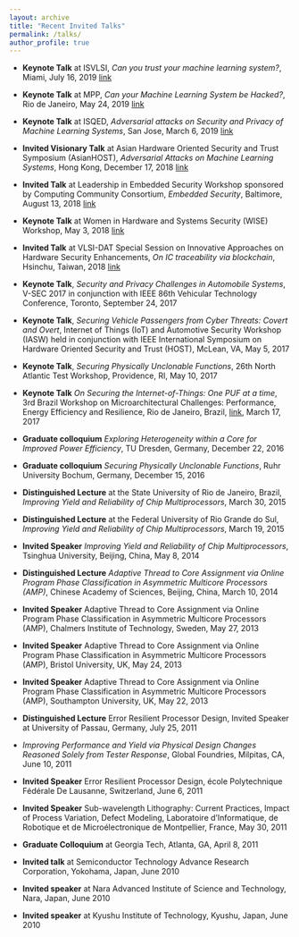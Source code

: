 ```yaml
---
layout: archive
title: "Recent Invited Talks"
permalink: /talks/
author_profile: true
---
```




-	**Keynote Talk** at ISVLSI, *Can you trust your machine learning system?*, Miami, July 16, 2019 [link](http://www.eng.ucy.ac.cy/theocharides/isvlsi19/keynotes.html)

-	**Keynote Talk** at MPP, *Can your Machine Learning System be Hacked?*, Rio de Janeiro, May 24, 2019 [link](http://2019.mpp-conf.org/program.html)

-	**Keynote Talk** at ISQED, *Adversarial attacks on Security and Privacy of Machine Learning Systems*, San Jose, March 6, 2019 [link](https://www.isqed.org)

-	**Invited Visionary Talk** at Asian Hardware Oriented Security and Trust Symposium (AsianHOST), *Adversarial Attacks on Machine Learning Systems*, Hong Kong, December 17, 2018 [link](http://asianhost.org/2018/program.htm)

-	**Invited Talk** at Leadership in Embedded Security Workshop sponsored by Computing Community Consortium, *Embedded Security*, Baltimore, August 13, 2018  [link](https://cra.org/ccc/events/embedded-security-workshop/#speakers)

-	**Keynote Talk** at Women in Hardware and Systems Security (WISE) Workshop, May 3, 2018 [link](http://www.hostsymposium.org/host2018/wise-workshop.php)

-	**Invited Talk** at VLSI-DAT Special Session on Innovative Approaches on Hardware Security Enhancements, *On IC traceability via blockchain*, Hsinchu, Taiwan, 2018 [link](http://expo.itri.org.tw/2018VLSIDAT/Program/SessionView/Invite)

-	**Keynote Talk**, *Security and Privacy Challenges in Automobile Systems*, V-SEC 2017 in conjunction with IEEE 86th Vehicular Technology Conference, Toronto, September 24, 2017

-	**Keynote Talk**, *Securing Vehicle Passengers from Cyber Threats: Covert and Overt*, Internet of Things (IoT) and Automotive Security Workshop (IASW) held in conjunction with IEEE International Symposium on Hardware Oriented Security and Trust (HOST), McLean, VA, May 5, 2017

-	**Keynote Talk**, *Securing Physically Unclonable Functions*, 26th North Atlantic Test Workshop, Providence, RI, May 10, 2017

-	**Keynote Talk** *On Securing the Internet-of-Things: One PUF at a time*, 3rd Brazil Workshop on Microarchitectural Challenges: Performance, Energy Efficiency and Resilience, Rio de Janeiro, Brazil, [link](http://wmc2017.ime.uerj.br/program.html), March 17, 2017

-	**Graduate colloquium** *Exploring Heterogeneity within a Core for Improved Power Efficiency*, TU Dresden, Germany, December 22, 2016

-	**Graduate colloquium** *Securing Physically Unclonable Functions*, Ruhr University Bochum, Germany, December 15, 2016

-	**Distinguished Lecture** at the State University of Rio de Janeiro, Brazil, *Improving Yield and Reliability of Chip Multiprocessors*, March 30, 2015

-	**Distinguished Lecture** at the Federal University of Rio Grande do Sul, *Improving Yield and Reliability of Chip Multiprocessors*, March 19, 2015

-	**Invited Speaker** *Improving Yield and Reliability of Chip Multiprocessors*, Tsinghua University, Beijing, China, May 8, 2014

-	**Distinguished Lecture** *Adaptive Thread to Core Assignment via Online Program Phase Classification in Asymmetric Multicore Processors (AMP)*,  Chinese Academy of Sciences,  Beijing, China, March 10, 2014

-	**Invited Speaker**  Adaptive Thread to Core Assignment via Online Program Phase Classification in Asymmetric Multicore Processors (AMP), Chalmers Institute of Technology, Sweden, May 27, 2013

-	**Invited Speaker** Adaptive Thread to Core Assignment via Online Program Phase Classification in Asymmetric Multicore Processors (AMP), Bristol University, UK, May 24, 2013

-	**Invited Speaker** Adaptive Thread to Core Assignment via Online Program Phase Classification in Asymmetric Multicore Processors (AMP), Southampton University, UK, May 22, 2013

-	**Distinguished Lecture** Error Resilient Processor Design, Invited Speaker at University of Passau, Germany, July 25, 2011

-	*Improving Performance and Yield via Physical Design Changes Reasoned Solely from Tester Response*, Global Foundries, Milpitas, CA, June 10, 2011

-	**Invited Speaker** Error Resilient Processor Design, école Polytechnique Fédérale De Lausanne, Switzerland, June 6, 2011

-	**Invited Speaker** Sub-wavelength Lithography: Current Practices, Impact of Process Variation, Defect Modeling, Laboratoire d’Informatique, de Robotique et de Microélectronique de Montpellier, France, May 30, 2011

-	**Graduate Colloquium** at Georgia Tech, Atlanta, GA, April 8, 2011

-	**Invited talk** at Semiconductor Technology Advance Research Corporation, Yokohama, Japan, June 2010

-	**Invited speaker** at Nara Advanced Institute of Science and Technology, Nara, Japan, June 2010

-	**Invited speaker** at Kyushu Institute of Technology, Kyushu, Japan, June 2010

